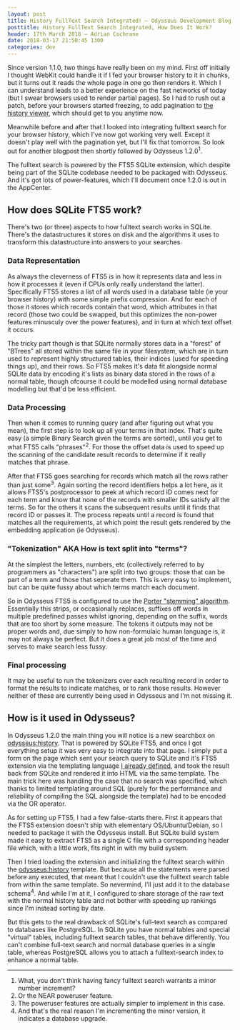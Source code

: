 ```yaml
---
layout: post
title: History FullText Search Integrated! — Odysseus Development Blog
posttitle: History FullText Search Integrated, How Does It Work?
header: 17th March 2018 — Adrian Cochrane
date: 2018-03-17 21:50:45 1300
categories: dev
---
```


Since version 1.1.0, two things have really been on my mind. First off initially I thought WebKit could handle it if I fed your browser history to it in chunks, but it turns out it reads the whole page in one go then renders it. Which I can understand leads to a better experience on the fast networks of today (but I swear browsers used to render partial pages). So I had to rush out a patch, before your browsers started freezing, to add pagination to [the history viewer](odysseus:history), which should get to you anytime now.

Meanwhile before and after that I looked into integrating fulltext search for your browser history, which I've now got working very well. Except it doesn't play well with the pagination yet, but I'll fix that tomorrow. So look out for another blogpost then shortly followed by Odysseus 1.2.0<sup title="What, you don't think having fancy fulltext search warrants a minor number increment?">1</sup>.

The fulltext search is powered by the FTS5 SQLite extension, which despite being part of the SQLite codebase needed to be packaged with Odysseus. And it's got lots of power-features, which I'll document once 1.2.0 is out in the AppCenter.

## How does SQLite FTS5 work?

There's two (or three) aspects to how fulltext search works in SQLite. There's the datastructures it stores on disk and the algorithms it uses to transform this datastructure into answers to your searches.

### Data Representation
As always the cleverness of FTS5 is in how it represents data and less in how it processes it (even if CPUs only really understand the latter). Specifically FTS5 stores a list of all words used in a database table (ie your browser history) with some simple prefix compression. And for each of those it stores which records contain that word, which attributes in that record (those two could be swapped, but this optimizes the non-power features minusculy over the power features), and in turn at which text offset it occurs. 

The tricky part though is that SQLite normally stores data in a "forest" of "BTrees" all stored within the same file in your filesystem, which are in turn used to represent highly structured tables, their indices (used for speeding things up), and their rows. So FTS5 makes it's data fit alongside normal SQLite data by encoding it's lists as binary data stored in the rows of a normal table, though ofcourse it could be modelled using normal database modelling but that'd be less efficient.

### Data Processing
Then when it comes to running query (and after figuring out what you mean), the first step is to look up all your terms in that index. That's quite easy (a simple Binary Search given the terms are sorted), until you get to what FTS5 calls "phrases"<sup title="Or the NEAR poweruser feature.">2</sup>. For those the offset data is used to speed up the scanning of the candidate result records to determine if it really matches that phrase.

After that FTS5 goes searching for records which match all the rows rather than just some<sup title="The poweruser features are actually simpler to implement in this case.">3</sup>. Again sorting the record identifiers helps a lot here, as it allows FTS5's postprocessor to peek at which record ID comes next for each term and know that none of the records with smaller IDs satisfy all the terms. So for the others it scans the subsequent results until it finds that record ID or passes it. The process repeats until a record is found that matches all the requirements, at which point the result gets rendered by the embedding application (ie Odysseus).

### "Tokenization" AKA How is text split into "terms"?

At the simplest the letters, numbers, etc (collectively referred to by programmers as "characters") are split into two groups: those that can be part of a term and those that seperate them. This is very easy to implement, but can be quite fussy about which terms match each document.

So in Odysseus FTS5 is configured to use the [Porter "stemming" algorithm](https://tartarus.org/martin/PorterStemmer/def.txt). Essentially this strips, or occasionally replaces, suffixes off words in multiple predefined passes whilst ignoring, depending on the suffix, words that are too short by some measure. The tokens it outputs may not be proper words and, due simply to how non-formulaic human language is, it may not always be perfect. But it does a great job most of the time and serves to make search less fussy.

### Final processing

It may be useful to run the tokenizers over each resulting record in order to format the results to indicate matches, or to rank those results. However neither of these are currently being used in Odysseus and I'm not missing it.

## How is it used in Odysseus?

In Odysseus 1.2.0 the main thing you will notice is a new searchbox on [odysseus:history](odysseus:history). That is powered by SQLite FTS5, and once I got everything setup it was very easy to integrate into that page. I simply put a form on the page which sent your search query to SQLite and it's FTS5 extension via the templating language [I already defined](https://alcinnz.github.io/Odysseus/architecture/2017/07/22/prosody.html), and took the result back from SQLite and rendered it into HTML via the same template. The main trick here was handling the case that no search was specified, which thanks to limited templating around SQL (purely for the performance and reliability of compiling the SQL alongside the template) had to be encoded via the OR operator.

As for setting up FTS5, I had a few false-starts there. First it appears that the FTS5 extension doesn't ship with elementary OS/Ubuntu/Debian, so I needed to package it with the Odysseus install. But SQLite build system made it easy to extract FTS5 as a single C file with a corresponding header file which, with a little work, fits right in with my build system.

Then I tried loading the extension and initializing the fulltext search within the [odysseus:history](odysseus:history) template. But because all the statements were parsed before any executed, that meant that I couldn't use the fulltext search table from within the same template. So nevermind, I'll just add it to the database schema<sup title="And that's the real reason I'm incrementing the minor version, it indicates a database upgrade.">4</sup>. And while I'm at it, I configured to share storage of the raw text with the normal history table and not bother with speeding up rankings since I'm instead sorting by date.

But this gets to the real drawback of SQLite's full-text search as compared to databases like PostgreSQL. In SQLite you have normal tables and special "virtual" tables, including fulltext search tables, that behave differently. You can't combine full-text search and normal database queries in a single table, whereas PostgreSQL allows you to attach a fulltext-search index to enhance a normal table.

---

1. What, you don't think having fancy fulltext search warrants a minor number increment?
2. Or the NEAR poweruser feature.
3. The poweruser features are actually simpler to implement in this case.
4. And that's the real reason I'm incrementing the minor version, it indicates a database upgrade.
